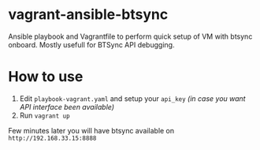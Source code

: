 vagrant-ansible-btsync
==============

Ansible playbook and Vagrantfile to perform quick setup of VM with btsync onboard.
Mostly usefull for BTSync API debugging.

How to use
==============

1. Edit `playbook-vagrant.yaml` and setup your `api_key` *(in case you want API interface been available)*
2. Run `vagrant up`

Few minutes later you will have btsync available on `http://192.168.33.15:8888`



